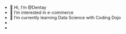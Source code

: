- 👋 Hi, I’m @Dentay
- 👀 I’m interested in e-commerce
- 🌱 I’m currently learning Data Science with Coding Dojo
-
-

<!---
Dentay/Dentay is a ✨ special ✨ repository because its `README.md` (this file) appears on your GitHub profile.
You can click the Preview link to take a look at your changes.
--->
